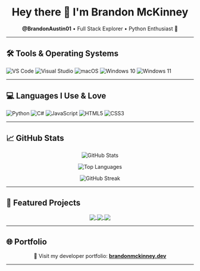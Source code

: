 <h1 align="center">Hey there 👋 I'm Brandon McKinney</h1>
<p align="center"><b>@BrandonAustin01</b> • Full Stack Explorer • Python Enthusiast 🐍</p>

---

## 🛠️ Tools & Operating Systems

![VS Code](https://img.shields.io/badge/VS%20Code-0078d7?style=for-the-badge&logo=visual-studio-code&logoColor=white)
![Visual Studio](https://img.shields.io/badge/Visual%20Studio-5C2D91?style=for-the-badge&logo=visual-studio&logoColor=white)
![macOS](https://img.shields.io/badge/macOS-000000?style=for-the-badge&logo=macos&logoColor=F0F0F0)
![Windows 10](https://img.shields.io/badge/Windows%2010-0078D6?style=for-the-badge&logo=windows&logoColor=white)
![Windows 11](https://img.shields.io/badge/Windows%2011-0079d5?style=for-the-badge&logo=Windows%2011&logoColor=white)

---

## 💻 Languages I Use & Love

![Python](https://img.shields.io/badge/Python-3670A0?style=for-the-badge&logo=python&logoColor=ffdd54)
![C#](https://img.shields.io/badge/C%23-239120?style=for-the-badge&logo=csharp&logoColor=white)
![JavaScript](https://img.shields.io/badge/JavaScript-323330?style=for-the-badge&logo=javascript&logoColor=F7DF1E)
![HTML5](https://img.shields.io/badge/HTML5-E34F26?style=for-the-badge&logo=html5&logoColor=white)
![CSS3](https://img.shields.io/badge/CSS3-1572B6?style=for-the-badge&logo=css3&logoColor=white)

---

## 📈 GitHub Stats

<p align="center">
  <img src="https://github-readme-stats.vercel.app/api?username=BrandonAustin01&show_icons=true&theme=tokyonight&hide_border=true&count_private=true" alt="GitHub Stats" />
</p>

<p align="center">
  <img src="https://github-readme-stats.vercel.app/api/top-langs/?username=BrandonAustin01&layout=compact&theme=tokyonight&hide_border=true" alt="Top Languages" />
</p>

<p align="center">
  <img src="https://github-readme-streak-stats.herokuapp.com/?user=BrandonAustin01&theme=tokyonight&hide_border=true" alt="GitHub Streak" />
</p>

---

## 🧩 Featured Projects

<div align="center">

<a href="https://github.com/BrandonAustin01/Chroniq" target="_blank">
  <img align="center" src="https://github-readme-stats.vercel.app/api/pin/?username=BrandonAustin01&repo=Chroniq&theme=tokyonight&hide_border=true" />
</a>

<a href="https://github.com/BrandonAustin01/Caine" target="_blank">
  <img align="center" src="https://github-readme-stats.vercel.app/api/pin/?username=BrandonAustin01&repo=Caine&theme=tokyonight&hide_border=true" />
</a>

<a href="https://github.com/BrandonAustin01/StructorCLI" target="_blank">
  <img align="center" src="https://github-readme-stats.vercel.app/api/pin/?username=BrandonAustin01&repo=StructorCLI&theme=tokyonight&hide_border=true" />
</a>

</div>

---

## 🌐 Portfolio

<p align="center">
  🔗 Visit my developer portfolio:  
  <a href="https://brandonmckinney.dev" target="_blank">
    <b>brandonmckinney.dev</b>
  </a>
</p>

---

<!---
BrandonAustin01/BrandonAustin01 is a ✨ special ✨ repo because its `README.md` shows up on your GitHub profile.
--->

